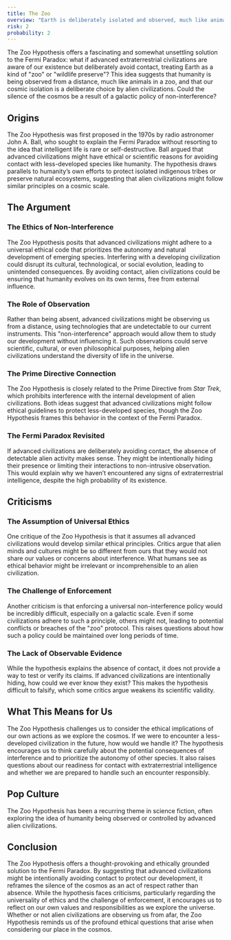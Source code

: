 ```yaml
---
title: The Zoo
overview: "Earth is deliberately isolated and observed, much like animals in a zoo, to avoid disrupting our natural development."
risk: 2
probability: 2
---
```


The Zoo Hypothesis offers a fascinating and somewhat unsettling solution to the Fermi Paradox: what if advanced extraterrestrial civilizations are aware of our existence but deliberately avoid contact, treating Earth as a kind of "zoo" or "wildlife preserve"? This idea suggests that humanity is being observed from a distance, much like animals in a zoo, and that our cosmic isolation is a deliberate choice by alien civilizations. Could the silence of the cosmos be a result of a galactic policy of non-interference?

## Origins

The Zoo Hypothesis was first proposed in the 1970s by radio astronomer John A. Ball, who sought to explain the Fermi Paradox without resorting to the idea that intelligent life is rare or self-destructive. Ball argued that advanced civilizations might have ethical or scientific reasons for avoiding contact with less-developed species like humanity. The hypothesis draws parallels to humanity’s own efforts to protect isolated indigenous tribes or preserve natural ecosystems, suggesting that alien civilizations might follow similar principles on a cosmic scale.

## The Argument

### The Ethics of Non-Interference

The Zoo Hypothesis posits that advanced civilizations might adhere to a universal ethical code that prioritizes the autonomy and natural development of emerging species. Interfering with a developing civilization could disrupt its cultural, technological, or social evolution, leading to unintended consequences. By avoiding contact, alien civilizations could be ensuring that humanity evolves on its own terms, free from external influence.

### The Role of Observation

Rather than being absent, advanced civilizations might be observing us from a distance, using technologies that are undetectable to our current instruments. This "non-interference" approach would allow them to study our development without influencing it. Such observations could serve scientific, cultural, or even philosophical purposes, helping alien civilizations understand the diversity of life in the universe.

### The Prime Directive Connection

The Zoo Hypothesis is closely related to the Prime Directive from _Star Trek_, which prohibits interference with the internal development of alien civilizations. Both ideas suggest that advanced civilizations might follow ethical guidelines to protect less-developed species, though the Zoo Hypothesis frames this behavior in the context of the Fermi Paradox.

### The Fermi Paradox Revisited

If advanced civilizations are deliberately avoiding contact, the absence of detectable alien activity makes sense. They might be intentionally hiding their presence or limiting their interactions to non-intrusive observation. This would explain why we haven’t encountered any signs of extraterrestrial intelligence, despite the high probability of its existence.

## Criticisms

### The Assumption of Universal Ethics

One critique of the Zoo Hypothesis is that it assumes all advanced civilizations would develop similar ethical principles. Critics argue that alien minds and cultures might be so different from ours that they would not share our values or concerns about interference. What humans see as ethical behavior might be irrelevant or incomprehensible to an alien civilization.

### The Challenge of Enforcement

Another criticism is that enforcing a universal non-interference policy would be incredibly difficult, especially on a galactic scale. Even if some civilizations adhere to such a principle, others might not, leading to potential conflicts or breaches of the "zoo" protocol. This raises questions about how such a policy could be maintained over long periods of time.

### The Lack of Observable Evidence

While the hypothesis explains the absence of contact, it does not provide a way to test or verify its claims. If advanced civilizations are intentionally hiding, how could we ever know they exist? This makes the hypothesis difficult to falsify, which some critics argue weakens its scientific validity.

## What This Means for Us

The Zoo Hypothesis challenges us to consider the ethical implications of our own actions as we explore the cosmos. If we were to encounter a less-developed civilization in the future, how would we handle it? The hypothesis encourages us to think carefully about the potential consequences of interference and to prioritize the autonomy of other species. It also raises questions about our readiness for contact with extraterrestrial intelligence and whether we are prepared to handle such an encounter responsibly.

## Pop Culture

The Zoo Hypothesis has been a recurring theme in science fiction, often exploring the idea of humanity being observed or controlled by advanced alien civilizations.

## Conclusion

The Zoo Hypothesis offers a thought-provoking and ethically grounded solution to the Fermi Paradox. By suggesting that advanced civilizations might be intentionally avoiding contact to protect our development, it reframes the silence of the cosmos as an act of respect rather than absence. While the hypothesis faces criticisms, particularly regarding the universality of ethics and the challenge of enforcement, it encourages us to reflect on our own values and responsibilities as we explore the universe. Whether or not alien civilizations are observing us from afar, the Zoo Hypothesis reminds us of the profound ethical questions that arise when considering our place in the cosmos.
